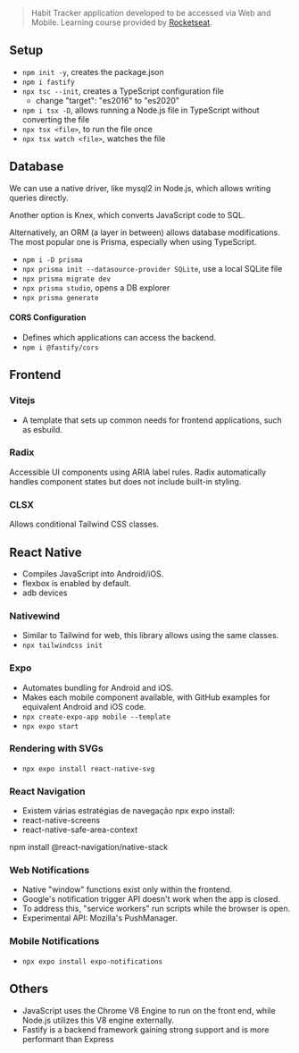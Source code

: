 > Habit Tracker application developed to be accessed via Web and Mobile. Learning course provided by [Rocketseat](https://app.rocketseat.com.br/).

## Setup
- `npm init -y`, creates the package.json
- `npm i fastify`
- `npx tsc --init`, creates a TypeScript configuration file
  -  change "target": "es2016" to "es2020"
- `npm i tsx -D`, allows running a Node.js file in TypeScript without converting the file
- `npx tsx <file>`, to run the file once
- `npx tsx watch <file>`, watches the file

## Database
We can use a native driver, like mysql2 in Node.js, which allows writing queries directly.

Another option is Knex, which converts JavaScript code to SQL.

Alternatively, an ORM (a layer in between) allows database modifications. The most popular one is Prisma, especially when using TypeScript.
- `npm i -D prisma`
- `npx prisma init --datasource-provider SQLite`, use a local SQLite file
- `npx prisma migrate dev`
- `npx prisma studio`, opens a DB explorer
- `npx prisma generate`

#### CORS Configuration
- Defines which applications can access the backend.
- `npm i @fastify/cors`

## Frontend

### Vitejs
 - A template that sets up common needs for frontend applications, such as esbuild.
 
### Radix
Accessible UI components using ARIA label rules. Radix automatically handles component states but does not include built-in styling.

### CLSX
Allows conditional Tailwind CSS classes.

## React Native
- Compiles JavaScript into Android/iOS.
- flexbox is enabled by default.
- adb devices

### Nativewind
- Similar to Tailwind for web, this library allows using the same classes.
- `npx tailwindcss init` 

### Expo
- Automates bundling for Android and iOS.
- Makes each mobile component available, with GitHub examples for equivalent Android and iOS code.
- `npx create-expo-app mobile --template`
- `npx expo start`

### Rendering with SVGs
- `npx expo install react-native-svg`

### React Navigation
- Existem várias estratégias de navegação
npx expo install:
- react-native-screens
- react-native-safe-area-context

npm install
@react-navigation/native-stack

### Web Notifications

- Native "window" functions exist only within the frontend.
- Google's notification trigger API doesn't work when the app is closed.
- To address this, "service workers" run scripts while the browser is open.
- Experimental API: Mozilla's PushManager.

### Mobile Notifications
- `npx expo install expo-notifications`

## Others
- JavaScript uses the Chrome V8 Engine to run on the front end, while Node.js utilizes this V8 engine externally.
- Fastify is a backend framework gaining strong support and is more performant than Express
